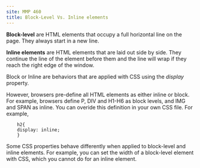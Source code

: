 ```yaml
---
site: MMP 460
title: Block-Level Vs. Inline elements
---
```


**Block-level** are HTML elements that occupy a full horizontal line on the page. They always start in a new line. 

**Inline elements** are HTML elements that are laid out side by side. They continue the line of the element before them and the line will wrap if they reach the right edge of the window.

Block or Inline are behaviors that are applied with CSS using the *display* property.
        
However, browsers pre-define all HTML elements as either inline or block. For example, browsers define P, DIV and H1-H6 as block levels, and IMG and SPAN as inline. You can overide this definition in your own CSS file. For example,
        
        h2{
        display: inline;
        }

Some CSS properties behave differently when applied to block-level and inline elements. For example, you can set the width of a block-level element with CSS, which you cannot do for an inline element.

